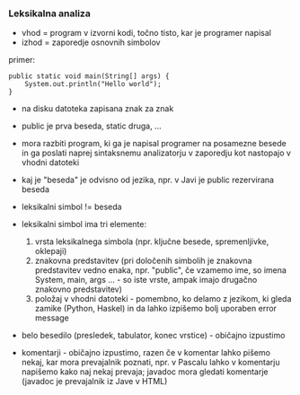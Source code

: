 ### Leksikalna analiza

- vhod = program v izvorni kodi, točno tisto, kar je programer napisal
- izhod = zaporedje osnovnih simbolov

primer:
```
public static void main(String[] args) {
	System.out.println("Hello world");
}
```
- na disku datoteka zapisana znak za znak
- public je prva beseda, static druga, ...
- mora razbiti program, ki ga je napisal programer na posamezne besede in ga poslati naprej sintaksnemu analizatorju v zaporedju kot nastopajo v vhodni datoteki
- kaj je "beseda" je odvisno od jezika, npr. v Javi je public rezervirana beseda
- leksikalni simbol != beseda
- leksikalni simbol ima tri elemente:
	1. vrsta leksikalnega simbola (npr. ključne besede, spremenljivke, oklepaji)
	2. znakovna predstavitev (pri določenih simbolih je znakovna predstavitev vedno enaka, npr. "public", če vzamemo ime, so imena System, main, args ... - so iste vrste, ampak imajo drugačno znakovno predstavitev)
	3. položaj v vhodni datoteki - pomembno, ko delamo z jezikom, ki gleda zamike (Python, Haskel) in da lahko izpišemo bolj uporaben error message

- belo besedilo (presledek, tabulator, konec vrstice) - običajno izpustimo
- komentarji - običajno izpustimo, razen če v komentar lahko pišemo nekaj, kar mora prevajalnik poznati, npr. v Pascalu lahko v komentarju napišemo kako naj nekaj prevaja; javadoc mora gledati komentarje (javadoc je prevajalnik iz Jave v HTML)